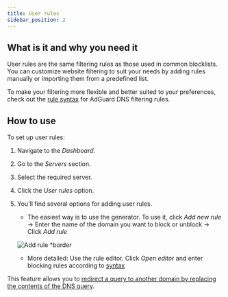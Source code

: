 ```yaml
---
title: User rules
sidebar_position: 2
---
```


## What is it and why you need it

User rules are the same filtering rules as those used in common blocklists. You can customize website filtering to suit your needs by adding rules manually or importing them from a predefined list.

To make your filtering more flexible and better suited to your preferences, check out the [rule syntax](/general/dns-filtering-syntax/) for AdGuard DNS filtering rules.

## How to use

To set up user rules:

1. Navigate to the *Dashboard*.

1. Go to the *Servers* section.

1. Select the required server.

1. Click the *User rules* option.

1. You'll find several options for adding user rules.

    - The easiest way is to use the generator. To use it, click *Add new rule* → Enter the name of the domain you want to block or unblock → Click *Add rule*

    ![Add rule *border](https://cdn.adtidy.org/content/kb/dns/private/new_dns/userrules_step5.png)

    - More detailed: Use the rule editor. Click *Open editor* and enter blocking rules according to [syntax](/general/dns-filtering-syntax/)

This feature allows you to [redirect a query to another domain by replacing the contents of the DNS query](/general/dns-filtering-syntax/#dnsrewrite-modifier).
